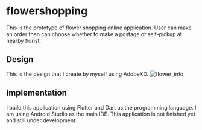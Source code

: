 # flowershopping

This is the prototype of flower shopping online application. User can make an order then can choose whether to make a postage or self-pickup at nearby florist.

## Design

This is the design that I create by myself using AdobeXD.
![flower_info](https://user-images.githubusercontent.com/46196864/88125114-2c63e800-cc01-11ea-8fc1-a7fe9f51e1ba.png)

## Implementation

I build this application using Flutter and Dart as the programming language. I am using Android Studio as the main IDE. This application is not finished yet and still under development.



